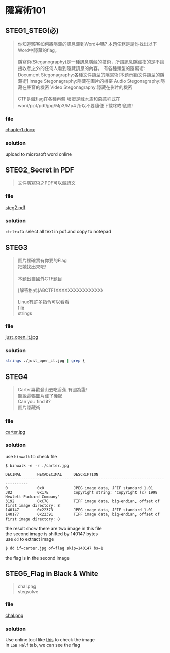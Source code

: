 # 隱寫術101
## STEG1_STEG(必)
> 你知道駭客如何將隱藏的訊息藏到Word中嗎?
本題任務是請你找出以下Word中隱藏的flag。
<br></br>
隱寫術(Steganography)是一種訊息隱藏的技術，所謂訊息隱藏指的是不讓接收者之外的任何人看到隱藏訊息的內容。
有各種類型的隱寫術:
Document Stegonagraphy:各種文件類型的隱寫術[本題示範文件類型的隱藏術]
Image Stegonagraphy:隱藏在圖片的機密
Audio Stegonagraphy:隱藏在聲音的機密
Video Stegonagraphy:隱藏在影片的機密
<br></br>
CTF是藏flag在各種再體
壞蛋是藏木馬和惡意程式在word/ppt/pdf/jpg/Mp3/Mp4
所以不要隨便下載咚咚!危險!

### file
[chapter1.docx](./chapter1.docx)
### solution
upload to microsoft word online

## STEG2_Secret in PDF
> 文件隱寫術之PDF可以藏詩文
### file
[steg2.pdf](./steg2.pdf)
### solution
`ctrl+a` to select all text in pdf and copy to notepad

## STEG3
> 圖片裡確實有你要的Flag  
把她找出來吧!
<br></br>
本題出自國外CTF題目
<br></br>
[解答格式]ABCTF{XXXXXXXXXXXXXXX}
<br></br>
Linux有許多指令可以看看  
file  
strings

### file
[just_open_it.jpg](./just_open_it.jpg)
### solution
```bash
strings ./just_open_it.jpg | grep {
```

## STEG4
> Carter喜歡登山去吃香蕉,有圖為證!  
聽說這張圖片藏了機密  
Can you find it?  
圖片隱藏術  

### file
[carter.jpg](./carter.jpg)
### solution
use `binwalk` to check file
```
$ binwalk -e -r ./carter.jpg 

DECIMAL       HEXADECIMAL     DESCRIPTION
--------------------------------------------------------------------------------
0             0x0             JPEG image data, JFIF standard 1.01
382           0x17E           Copyright string: "Copyright (c) 1998 Hewlett-Packard Company"
3192          0xC78           TIFF image data, big-endian, offset of first image directory: 8
140147        0x22373         JPEG image data, JFIF standard 1.01
140177        0x22391         TIFF image data, big-endian, offset of first image directory: 8
```
the result show there are two image in this file  
the second image is shifted by 140147 bytes  
use `dd` to extract image
```
$ dd if=carter.jpg of=flag skip=140147 bs=1
```
the flag is in the second image

## STEG5_Flag in Black & White
> chal.png  
stegsolve
### file
[chal.png](./chal.png)
### solution
Use online tool like [this](https://stegonline.georgeom.ne) to check the image  
In `LSB Half` tab, we can see the flag
